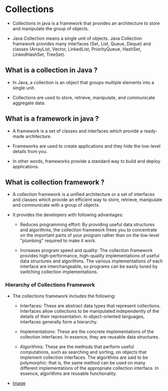 # Collections

- Collections in java is a framework that provides an architecture to store and manipulate the group of objects.

- Java Collection means a single unit of objects. Java Collection framework provides many interfaces (Set, List, Queue, Deque) and classes (ArrayList, Vector, LinkedList, PriorityQueue, HashSet, LinkedHashSet, TreeSet).

## What is a collection in Java ?

- In Java, a collection is an object that groups multiple elements into a single unit.

- Collections are used to store, retrieve, manipulate, and communicate aggregate data.

## What is a framework in java ?

- A framework is a set of classes and interfaces which provide a ready-made architecture.

- Frameworks are used to create applications and they hide the low-level details from you.

- In other words, frameworks provide a standard way to build and deploy applications.


## What is collection framework ?

- A collection framework is a unified architecture or a set of interfaces and classes which provide an efficient way to store, retrieve, manipulate and communicate with a group of objects.

- It provides the developers with following advantages:

    - Reduces programming effort: By providing useful data structures and algorithms, the collection framework frees you to concentrate on the important parts of your program rather than on the low-level "plumbing" required to make it work.

    - Increases program speed and quality: The collection framework provides high-performance, high-quality implementations of useful data structures and algorithms. The various implementations of each interface are interchangeable, so programs can be easily tuned by switching collection implementations.

### Hierarchy of Collections Framework

- The collections framework includes the following:

    - Interfaces: These are abstract data types that represent collections. Interfaces allow collections to be manipulated independently of the details of their representation. In object-oriented languages, interfaces generally form a hierarchy.

    - Implementations: These are the concrete implementations of the collection interfaces. In essence, they are reusable data structures.

    - Algorithms: These are the methods that perform useful computations, such as searching and sorting, on objects that implement collection interfaces. The algorithms are said to be polymorphic: that is, the same method can be used on many different implementations of the appropriate collection interface. In essence, algorithms are reusable functionality.

- [Image](https://static.javatpoint.com/images/java-collection-hierarchy.png)